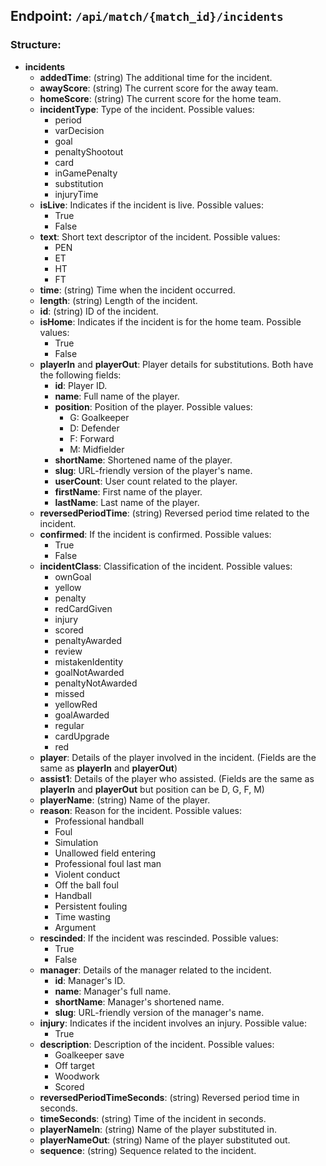 ## Endpoint: `/api/match/{match_id}/incidents`

### Structure:

- **incidents**
  - **addedTime**: (string) The additional time for the incident.
  - **awayScore**: (string) The current score for the away team.
  - **homeScore**: (string) The current score for the home team.
  - **incidentType**: Type of the incident. Possible values:
    - period
    - varDecision
    - goal
    - penaltyShootout
    - card
    - inGamePenalty
    - substitution
    - injuryTime
  - **isLive**: Indicates if the incident is live. Possible values:
    - True
    - False
  - **text**: Short text descriptor of the incident. Possible values:
    - PEN
    - ET
    - HT
    - FT
  - **time**: (string) Time when the incident occurred.
  - **length**: (string) Length of the incident.
  - **id**: (string) ID of the incident.
  - **isHome**: Indicates if the incident is for the home team. Possible values:
    - True
    - False
  - **playerIn** and **playerOut**: Player details for substitutions. Both have the following fields:
    - **id**: Player ID.
    - **name**: Full name of the player.
    - **position**: Position of the player. Possible values:
      - G: Goalkeeper
      - D: Defender
      - F: Forward
      - M: Midfielder
    - **shortName**: Shortened name of the player.
    - **slug**: URL-friendly version of the player's name.
    - **userCount**: User count related to the player.
    - **firstName**: First name of the player.
    - **lastName**: Last name of the player.
  - **reversedPeriodTime**: (string) Reversed period time related to the incident.
  - **confirmed**: If the incident is confirmed. Possible values:
    - True
    - False
  - **incidentClass**: Classification of the incident. Possible values:
    - ownGoal
    - yellow
    - penalty
    - redCardGiven
    - injury
    - scored
    - penaltyAwarded
    - review
    - mistakenIdentity
    - goalNotAwarded
    - penaltyNotAwarded
    - missed
    - yellowRed
    - goalAwarded
    - regular
    - cardUpgrade
    - red
  - **player**: Details of the player involved in the incident. (Fields are the same as **playerIn** and **playerOut**)
  - **assist1**: Details of the player who assisted. (Fields are the same as **playerIn** and **playerOut** but position can be D, G, F, M)
  - **playerName**: (string) Name of the player.
  - **reason**: Reason for the incident. Possible values:
    - Professional handball
    - Foul
    - Simulation
    - Unallowed field entering
    - Professional foul last man
    - Violent conduct
    - Off the ball foul
    - Handball
    - Persistent fouling
    - Time wasting
    - Argument
  - **rescinded**: If the incident was rescinded. Possible values:
    - True
    - False
  - **manager**: Details of the manager related to the incident.
    - **id**: Manager's ID.
    - **name**: Manager's full name.
    - **shortName**: Manager's shortened name.
    - **slug**: URL-friendly version of the manager's name.
  - **injury**: Indicates if the incident involves an injury. Possible value:
    - True
  - **description**: Description of the incident. Possible values:
    - Goalkeeper save
    - Off target
    - Woodwork
    - Scored
  - **reversedPeriodTimeSeconds**: (string) Reversed period time in seconds.
  - **timeSeconds**: (string) Time of the incident in seconds.
  - **playerNameIn**: (string) Name of the player substituted in.
  - **playerNameOut**: (string) Name of the player substituted out.
  - **sequence**: (string) Sequence related to the incident.

